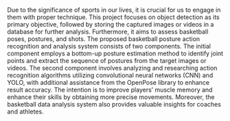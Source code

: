 Due to the significance of sports in our lives, it is crucial for us to engage in them with proper technique. This project focuses on object detection as its primary objective, followed by storing the captured images or videos in a database for further analysis. Furthermore, it aims to assess basketball poses, postures, and shots. The proposed basketball posture action recognition and analysis system consists of two components. The initial component employs a bottom-up posture estimation method to identify joint points and extract the sequence of postures from the target images or videos. The second component involves analyzing and researching action recognition algorithms utilizing convolutional neural networks (CNN) and YOLO, with additional assistance from the OpenPose library to enhance result accuracy. The intention is to improve players’ muscle memory and enhance their skills by obtaining more precise movements. Moreover, the basketball data analysis system also provides valuable insights for coaches and athletes.
